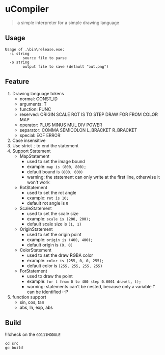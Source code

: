 # uCompiler
> a simple interpreter for a simple drawing language

## Usage
```shell
Usage of .\bin\release.exe:
  -i string
        source file to parse
  -o string
        output file to save (default "out.png")
```

## Feature
1. Drawing language tokens
    - normal: CONST_ID
    - arguments: T
    - function: FUNC
    - reserved:	ORIGIN SCALE ROT IS TO STEP DRAW FOR FROM COLOR MAP
    - operator:	PLUS MINUS MUL DIV POWER
    - separator: COMMA SEMICOLON L_BRACKET R_BRACKET
    - special: EOF ERROR
2. Case insensitive
3. Use strict `;` to end the statement
4. Support Statement
    - MapStatement
        - used to set the image bound
        - example: `map is (800, 800);`
        - default bound is `(800, 600)`
        - warning: the statement can only write at the first line, otherwise it won't work
    - RotStatement
        - used to set the rot angle
        - example: `rot is 10;`
        - default rot angle is `0`
    - ScaleStatement
        - used to set the scale size
        - example: `scale is (200, 200);`
        - default scale size is `(1, 1)`
    - OriginStatement
        - used to set the origin point
        - example: `origin is (400, 400);`
        - default origin is `(0, 0)`
    - ColorStatement
        - used to set the draw RGBA color
        - example: `color is (255, 0, 0, 255);`
        - default color is `(255, 255, 255, 255)`
    - ForStatement
        - used to draw the point
        - example: `for t from 0 to 400 step 0.0001 draw(t, t);`
        - warning: statements can't be nested, because only a variable `T` can be identified :-P
5. function support
    - sin, cos, tan
    - abs, ln, exp, abs
    
## Build
!!!check on the `GO111MODULE`
```shell script
cd src
go build
```
